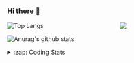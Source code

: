 ### Hi there 👋

<!--
**tao8687/tao8687** is a ✨ _special_ ✨ repository because its `README.md` (this file) appears on your GitHub profile.

Here are some ideas to get you started:

- 🔭 I’m currently working on ...
- 🌱 I’m currently learning ...
- 👯 I’m looking to collaborate on ...
- 🤔 I’m looking for help with ...
- 💬 Ask me about ...
- 📫 How to reach me: ...
- 😄 Pronouns: ...
- ⚡ Fun fact: ...
-->

<img align='right' src="https://media.giphy.com/media/M9gbBd9nbDrOTu1Mqx/giphy.gif" width="240">

  
![Top Langs](https://github-readme-stats.vercel.app/api/top-langs/?username=tao8687&layout=compact&title_color=23238E&text_color=A67D3D)

![Anurag's github stats](https://github-readme-stats.vercel.app/api?username=tao8687&show_icons=true&&text_color=A67D3D&title_color=23238E&show_icons=false&count_private=true&hide=stars)

<details>
  <summary>:zap: Coding Stats</summary>
  <br>
    
<!--START_SECTION:waka-->
![Code Time](http://img.shields.io/badge/Code%20Time-671%20hrs%2058%20mins-blue)

![Profile Views](http://img.shields.io/badge/Profile%20Views-2-blue)

**🐱 My GitHub Data** 

> 🏆 277 Contributions in the Year 2022
 > 
> 📦 1.4 MB Used in GitHub's Storage 
 > 
> 🚫 Not Opted to Hire
 > 
> 📜 48 Public Repositories 
 > 
> 🔑 21 Private Repositories  
 > 
**I'm an Early 🐤** 

```text
🌞 Morning    117 commits    ██████████████████░░░░░░░   72.67% 
🌆 Daytime    21 commits     ███░░░░░░░░░░░░░░░░░░░░░░   13.04% 
🌃 Evening    23 commits     ███░░░░░░░░░░░░░░░░░░░░░░   14.29% 
🌙 Night      0 commits      ░░░░░░░░░░░░░░░░░░░░░░░░░   0.0%

```
📅 **I'm Most Productive on Monday** 

```text
Monday       34 commits     █████░░░░░░░░░░░░░░░░░░░░   21.12% 
Tuesday      26 commits     ████░░░░░░░░░░░░░░░░░░░░░   16.15% 
Wednesday    26 commits     ████░░░░░░░░░░░░░░░░░░░░░   16.15% 
Thursday     19 commits     ███░░░░░░░░░░░░░░░░░░░░░░   11.8% 
Friday       24 commits     ███░░░░░░░░░░░░░░░░░░░░░░   14.91% 
Saturday     15 commits     ██░░░░░░░░░░░░░░░░░░░░░░░   9.32% 
Sunday       17 commits     ██░░░░░░░░░░░░░░░░░░░░░░░   10.56%

```


📊 **This Week I Spent My Time On** 

```text
⌚︎ Time Zone: Asia/Shanghai

💬 Programming Languages: 
C                        18 hrs 25 mins      ████████████████████░░░░░   82.38% 
Markdown                 1 hr 57 mins        ██░░░░░░░░░░░░░░░░░░░░░░░   8.78% 
Other                    33 mins             ░░░░░░░░░░░░░░░░░░░░░░░░░   2.5% 
Bash                     25 mins             ░░░░░░░░░░░░░░░░░░░░░░░░░   1.86% 
Makefile                 24 mins             ░░░░░░░░░░░░░░░░░░░░░░░░░   1.84%

🔥 Editors: 
VS Code                  22 hrs 22 mins      █████████████████████████   100.0%

🐱‍💻 Projects: 
sylixOS                  14 hrs 5 mins       █████████████░░░░░░░░░░░░   53.95% 
vc07681                  10 hrs 26 mins      ██████████░░░░░░░░░░░░░░░   39.98% 
VC0768_SDK_V3.0.0.18.3   26 mins             ░░░░░░░░░░░░░░░░░░░░░░░░░   1.69% 
samples                  21 mins             ░░░░░░░░░░░░░░░░░░░░░░░░░   1.37% 
drv_v7                   17 mins             ░░░░░░░░░░░░░░░░░░░░░░░░░   1.12%

💻 Operating System: 
Linux                    22 hrs 22 mins      █████████████████████████   100.0%

```

**I Mostly Code in Python** 

```text
Python                   9 repos             ████████░░░░░░░░░░░░░░░░░   33.33% 
C++                      5 repos             ████░░░░░░░░░░░░░░░░░░░░░   18.52% 
C                        5 repos             ████░░░░░░░░░░░░░░░░░░░░░   18.52% 
Shell                    2 repos             █░░░░░░░░░░░░░░░░░░░░░░░░   7.41% 
JavaScript               2 repos             █░░░░░░░░░░░░░░░░░░░░░░░░   7.41%

```


**Timeline**

![Chart not found](https://raw.githubusercontent.com/tao8687/tao8687/master/charts/bar_graph.png) 


 Last Updated on 06/10/2022 02:09:30 UTC
<!--END_SECTION:waka-->
</details>
